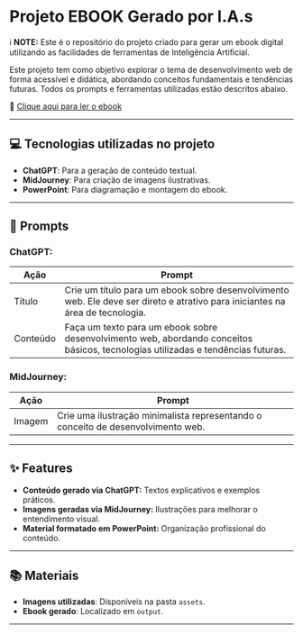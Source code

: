 # Projeto EBOOK Gerado por I.A.s

ℹ️ **NOTE:** Este é o repositório do projeto criado para gerar um ebook digital utilizando as facilidades de ferramentas de Inteligência Artificial.

Este projeto tem como objetivo explorar o tema de desenvolvimento web de forma acessível e didática, abordando conceitos fundamentais e tendências futuras. Todos os prompts e ferramentas utilizadas estão descritos abaixo.

📕 [Clique aqui para ler o ebook](./Entendendo-o-Desenvolvimento-Web.pdf)

---

## 💻 Tecnologias utilizadas no projeto

- **ChatGPT**: Para a geração de conteúdo textual.
- **MidJourney**: Para criação de imagens ilustrativas.
- **PowerPoint**: Para diagramação e montagem do ebook.

---

## 🧠 Prompts

### **ChatGPT**:
| Ação          | Prompt                                                                                                                                        |
|---------------|----------------------------------------------------------------------------------------------------------------------------------------------|
| Título        | Crie um título para um ebook sobre desenvolvimento web. Ele deve ser direto e atrativo para iniciantes na área de tecnologia.               |
| Conteúdo      | Faça um texto para um ebook sobre desenvolvimento web, abordando conceitos básicos, tecnologias utilizadas e tendências futuras.             |

### **MidJourney**:
| Ação   | Prompt                                                                                   |
|--------|------------------------------------------------------------------------------------------|
| Imagem | Crie uma ilustração minimalista representando o conceito de desenvolvimento web.         |

---

## ✨ Features

- **Conteúdo gerado via ChatGPT:** Textos explicativos e exemplos práticos.
- **Imagens geradas via MidJourney:** Ilustrações para melhorar o entendimento visual.
- **Material formatado em PowerPoint:** Organização profissional do conteúdo.

---

## 📚 Materiais

- **Imagens utilizadas**: Disponíveis na pasta `assets`.
- **Ebook gerado**: Localizado em `output`.

---

